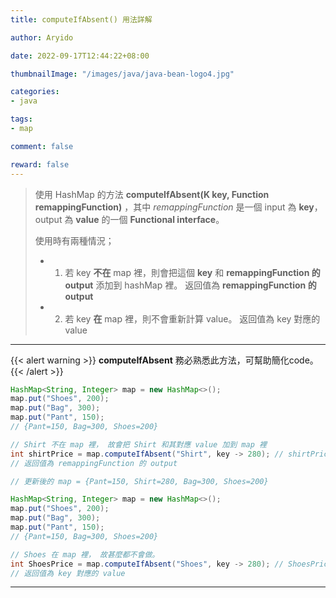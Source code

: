 ```yaml
---
title: computeIfAbsent() 用法詳解

author: Aryido

date: 2022-09-17T12:44:22+08:00

thumbnailImage: "/images/java/java-bean-logo4.jpg"

categories:
- java

tags:
- map

comment: false

reward: false
---
```

<!--BODY-->
> 使用 HashMap 的方法 **computeIfAbsent(K key, Function remappingFunction)** ，其中 *remappingFunction* 是一個 input 為 **key**，output 為 **value** 的一個 **Functional interface**。
>
>使用時有兩種情況；
> - 1. 若 key **不在** map 裡，則會把這個 **key** 和 **remappingFunction 的 output** 添加到 hashMap 裡。 返回值為 **remappingFunction 的 output**
> - 2. 若 key **在** map 裡，則不會重新計算 value。 返回值為 key 對應的 value

<!--more-->

---

{{< alert warning >}}
**computeIfAbsent** 務必熟悉此方法，可幫助簡化code。
{{< /alert >}}


```java
HashMap<String, Integer> map = new HashMap<>();
map.put("Shoes", 200);
map.put("Bag", 300);
map.put("Pant", 150);
// {Pant=150, Bag=300, Shoes=200}

// Shirt 不在 map 裡， 故會把 Shirt 和其對應 value 加到 map 裡
int shirtPrice = map.computeIfAbsent("Shirt", key -> 280); // shirtPrice = 280
// 返回值為 remappingFunction 的 output

// 更新後的 map = {Pant=150, Shirt=280, Bag=300, Shoes=200}
```
```java
HashMap<String, Integer> map = new HashMap<>();
map.put("Shoes", 200);
map.put("Bag", 300);
map.put("Pant", 150);
// {Pant=150, Bag=300, Shoes=200}

// Shoes 在 map 裡， 故甚麼都不會做。
int ShoesPrice = map.computeIfAbsent("Shoes", key -> 280); // ShoesPrice = 200
// 返回值為 key 對應的 value

```

---